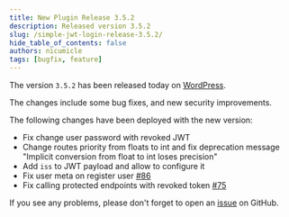 ```yaml
---
title: New Plugin Release 3.5.2
description: Released version 3.5.2
slug: /simple-jwt-login-release-3.5.2/
hide_table_of_contents: false
authors: nicumicle
tags: [bugfix, feature]
---
```


The version `3.5.2` has been released today on [WordPress](https://wordpress.org/plugins/simple-jwt-login).

The changes include some bug fixes, and new security improvements.
<!--truncate-->

The following changes have been deployed with the new version:
- Fix change user password with revoked JWT
- Change routes priority from floats to int and fix deprecation message "Implicit conversion from float to int loses precision"
- Add `iss` to JWT payload and allow to configure it
- Fix user meta on register user [#86](https://github.com/nicumicle/simple-jwt-login/issues/86)
- Fix calling protected endpoints with revoked token [#75](https://github.com/nicumicle/simple-jwt-login/issues/75)


If you see any problems, please don't forget to open an [issue](https://github.com/nicumicle/simple-jwt-login/issues) on GitHub. 




